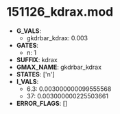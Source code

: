 # 151126_kdrax.mod

- **G_VALS**:
  - gkdrbar_kdrax: 0.003
- **GATES**:
  - n: 1
- **SUFFIX**: kdrax
- **GMAX_NAME**: gkdrbar_kdrax
- **STATES**: ['n']
- **I_VALS**:
  - 6.3: 0.003000000099555568
  - 37: 0.003000000225503661
- **ERROR_FLAGS**: []
